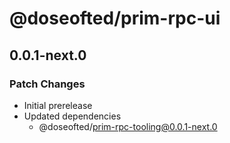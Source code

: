 # @doseofted/prim-rpc-ui

## 0.0.1-next.0

### Patch Changes

- Initial prerelease
- Updated dependencies
  - @doseofted/prim-rpc-tooling@0.0.1-next.0
